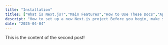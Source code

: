```yaml
---
title: "Installation"
titles: ["What is Next.js?","Main Features","How to Use These Docs","App Router vs Pages Router"]
descript: "How to set up a new Next.js project Before you begin, make sure your system meets the following requirements"
date: "2025-04-04"
---
```


This is the content of the second post!